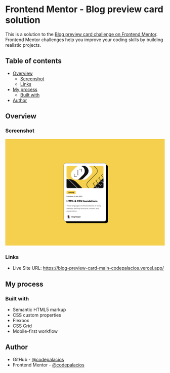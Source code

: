 # Frontend Mentor - Blog preview card solution

This is a solution to the [Blog preview card challenge on Frontend Mentor](https://www.frontendmentor.io/challenges/blog-preview-card-ckPaj01IcS). Frontend Mentor challenges help you improve your coding skills by building realistic projects.

## Table of contents

- [Overview](#overview)
  - [Screenshot](#screenshot)
  - [Links](#links)
- [My process](#my-process)
  - [Built with](#built-with)
- [Author](#author)

## Overview

### Screenshot

![](./docs/Screenshot.png)

### Links

- Live Site URL: <https://blog-preview-card-main-codepalacios.vercel.app/>

## My process

### Built with

- Semantic HTML5 markup
- CSS custom properties
- Flexbox
- CSS Grid
- Mobile-first workflow

## Author

- GitHub - [@codepalacios](https://github.com/codepalacios)
- Frontend Mentor - [@codepalacios](https://www.frontendmentor.io/profile/codepalacios)
